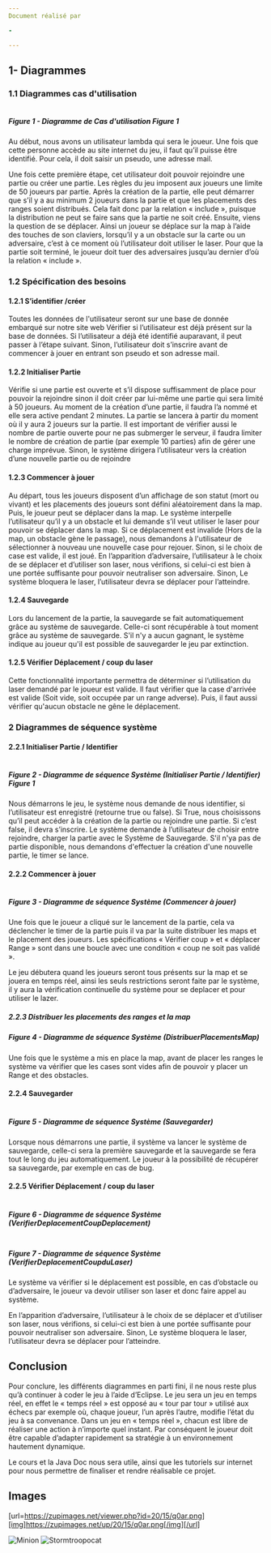 ```yaml
---
Document réalisé par 

- 

---
```


## 1- Diagrammes 
### 1.1 Diagrammes cas d'utilisation 

<a href="https://zupimages.net/viewer.php?id=20/15/q0ar.png"><img src="https://zupimages.net/up/20/15/q0ar.png" alt="" /></a>

##### *Figure 1  - Diagramme de Cas d'utilisation* Figure 1 

Au début, nous avons un utilisateur lambda qui sera le joueur. Une fois que cette personne accède au site internet du jeu, il faut qu’il puisse être identifié. Pour cela, il doit saisir un pseudo, une adresse mail. 

Une fois cette première étape, cet utilisateur doit pouvoir rejoindre une partie ou créer une partie. Les règles du jeu imposent aux joueurs une limite de 50 joueurs par partie.
Après la création de la partie, elle peut démarrer que s’il y a au minimum 2 joueurs dans la partie et que les placements des ranges soient distribués. Cela fait donc par la relation « include », puisque la distribution ne peut se faire sans que la partie ne soit créé.
Ensuite, viens la question de se déplacer. Ainsi un joueur se déplace sur la map à l’aide des touches de son claviers, lorsqu’il y a un obstacle sur la carte ou un adversaire, c’est à ce moment où l’utilisateur doit utiliser le laser. 
Pour que la partie soit terminé, le joueur doit tuer des adversaires jusqu’au dernier d’où la relation « include ». 


### 1.2 Spécification des besoins

#### 1.2.1 S’identifier /créer

Toutes les données de l'utilisateur seront sur une base de donnée embarqué sur notre site web
Vérifier si l’utilisateur est déjà présent sur la base de données. Si l’utilisateur a déjà été identifié auparavant, il peut passer à l’étape suivant. Sinon, l’utilisateur doit s’inscrire avant de commencer à jouer en entrant son pseudo et son adresse mail.

#### 1.2.2 Initialiser Partie 

Vérifie si une partie est ouverte et s’il dispose suffisamment de place pour pouvoir la rejoindre sinon il doit créer par lui-même une partie qui sera limité à 50 joueurs. 
Au moment de la création d’une partie, il faudra l’a nommé et elle sera active pendant 2 minutes. La partie se lancera à partir du moment où il y aura 2 joueurs sur la partie.
Il est important de vérifier aussi le nombre de partie ouverte pour ne pas submerger le serveur, il faudra limiter le nombre de création de partie (par exemple 10 parties) afin de gérer une charge imprévue. Sinon, le système dirigera l’utilisateur vers la création d’une nouvelle partie ou de rejoindre

#### 1.2.3 Commencer à jouer

Au départ, tous les joueurs disposent d’un affichage de son statut (mort ou vivant) et les placements des joueurs sont défini aléatoirement dans la map. Puis, le joueur peut se déplacer dans la map. Le système interpelle l’utilisateur qu’il y a un obstacle et lui demande s’il veut utiliser le laser pour pouvoir se déplacer dans la map. Si ce déplacement est invalide (Hors de la map, un obstacle gène le passage), nous demandons à l'utilisateur de sélectionner à nouveau une nouvelle case pour rejouer. Sinon, si le choix de case est valide, il est joué.
 En l’apparition d’adversaire, l’utilisateur à le choix de se déplacer et d’utiliser son laser, nous vérifions, si celui-ci est bien à une portée suffisante pour pouvoir neutraliser son adversaire. Sinon, Le système bloquera le laser, l’utilisateur devra se déplacer pour l’atteindre.

#### 1.2.4 Sauvegarde

Lors du lancement de la partie, la sauvegarde se fait automatiquement grâce au système de sauvegarde. Celle-ci sont récupérable à tout moment grâce au système de sauvegarde.
S'il n'y a aucun gagnant, le système indique au joueur qu'il est possible de sauvegarder le jeu par extinction.


#### 1.2.5 Vérifier Déplacement / coup du laser

Cette fonctionnalité importante permettra de déterminer si l’utilisation du laser demandé par le joueur est valide. Il faut vérifier que la case d'arrivée est valide (Soit vide, soit occupée par un range adverse). Puis, il faut aussi vérifier qu'aucun obstacle ne gêne le déplacement. 

### 2 Diagrammes de séquence système

#### 2.2.1 Initialiser Partie / Identifier 

<a href="https://zupimages.net/viewer.php?id=20/15/ltkg.png"><img src="https://zupimages.net/up/20/15/ltkg.png" alt="" /></a>

##### *Figure 2  - Diagramme de séquence Système (Initialiser Partie / Identifier)* Figure 1 

Nous démarrons le jeu, le système nous demande de nous identifier, si l’utilisateur est enregistré (retourne true ou false). Si True, nous choisissons qu’il peut accéder à la création de la partie ou rejoindre une partie. Si c’est false, il devra s’inscrire. 
Le système demande à l’utilisateur de choisir entre rejoindre, charger la partie avec le Système de Sauvegarde. S'il n'ya pas de partie disponible, nous demandons d'effectuer la création d'une nouvelle partie, le timer se lance.
 
#### 2.2.2 Commencer à jouer

<a href="https://zupimages.net/viewer.php?id=20/15/ecgo.png"><img src="https://zupimages.net/up/20/15/ecgo.png" alt="" /></a>

##### *Figure 3  - Diagramme de séquence Système (Commencer à jouer)* 
 
Une fois que le joueur a cliqué sur le lancement de la partie, cela va déclencher le timer de la partie puis il va par la suite distribuer les maps et le placement des joueurs. Les spécifications « Vérifier coup » et « déplacer Range » sont dans une boucle avec une condition « coup ne soit pas validé ».

Le jeu débutera quand les joueurs seront tous présents sur la map et se jouera en temps réel, ainsi les seuls restrictions seront faite par le système, il y aura la vérification continuelle du système pour se deplacer et pour utiliser le lazer.

##### 2.2.3 Distribuer les placements des ranges et la map

##### *Figure 4  - Diagramme de séquence Système (DistribuerPlacementsMap)* 

Une fois que le système a mis en place la map, avant de placer les ranges le système va vérifier que les cases sont vides afin de pouvoir y placer un Range et des obstacles.


#### 2.2.4 Sauvegarder 

<a href="https://zupimages.net/viewer.php?id=20/15/jwy1.png"><img src="https://zupimages.net/up/20/15/jwy1.png" alt="" /></a>

##### *Figure 5  - Diagramme de séquence Système (Sauvegarder)* 
 
Lorsque nous démarrons une partie, il système va lancer le système de sauvegarde, celle-ci sera la première sauvegarde et la sauvegarde se fera tout le long du jeu automatiquement.
Le joueur à la possibilité de récupérer sa sauvegarde, par exemple en cas de bug.


#### 2.2.5 Vérifier Déplacement / coup du laser

<a href="https://zupimages.net/viewer.php?id=20/15/n9w4.png"><img src="https://zupimages.net/up/20/15/n9w4.png" alt="" /></a>
##### *Figure 6  - Diagramme de séquence Système (VerifierDeplacementCoupDeplacement)*  
 
<a href="https://zupimages.net/viewer.php?id=20/15/3s15.png"><img src="https://zupimages.net/up/20/15/3s15.png" alt="" /></a> 

##### *Figure 7  - Diagramme de séquence Système (VerifierDeplacementCoupduLaser)* 

Le système va vérifier si le déplacement est possible, en cas d’obstacle ou d’adversaire, le joueur va devoir utiliser son laser et donc faire appel au système.

En l’apparition d’adversaire, l’utilisateur à le choix de se déplacer et d’utiliser son laser, nous vérifions, si celui-ci est bien à une portée suffisante pour pouvoir neutraliser son adversaire. Sinon, Le système bloquera le laser, l’utilisateur devra se déplacer pour l’atteindre.

## Conclusion 


Pour conclure, les différents diagrammes en parti fini, il ne nous reste
plus qu’à continuer à coder le jeu à l’aide d’Eclipse. 
Le jeu sera un jeu en temps réel, en effet le « temps réel » est
opposé au « tour par tour » utilisé aux échecs par exemple où, chaque joueur, l’un après l’autre,
modifie l’état du jeu à sa convenance. Dans un jeu en « temps réel », chacun est libre de réaliser
une action à n’importe quel instant. Par conséquent le joueur doit être capable d’adapter rapidement sa stratégie à un environnement hautement dynamique.

Le cours et la Java Doc nous sera utile, ainsi que les tutoriels sur internet pour nous permettre de finaliser et
rendre réalisable ce projet.

## Images


[url=https://zupimages.net/viewer.php?id=20/15/q0ar.png][img]https://zupimages.net/up/20/15/q0ar.png[/img][/url]

![Minion](https://octodex.github.com/images/minion.png)
![Stormtroopocat](https://octodex.github.com/images/stormtroopocat.jpg "The Stormtroopocat")